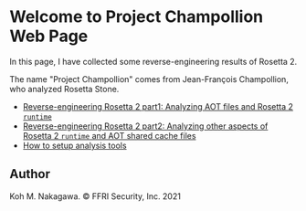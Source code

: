 # Welcome to Project Champollion Web Page

In this page, I have collected some reverse-engineering results of Rosetta 2.

The name "Project Champollion" comes from Jean-François Champollion, who analyzed Rosetta Stone.

- [Reverse-engineering Rosetta 2 part1: Analyzing AOT files and Rosetta 2 `runtime`](part1.md)
- [Reverse-engineering Rosetta 2 part2: Analyzing other aspects of Rosetta 2 `runtime` and AOT shared cache files](part2.md)
- [How to setup analysis tools](appendix.md)

## Author

Koh M. Nakagawa. &copy; FFRI Security, Inc. 2021
